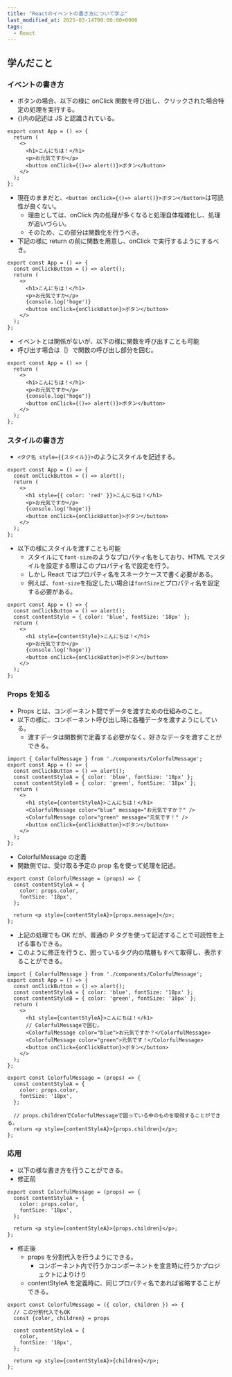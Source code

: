 ```yaml
---
title: "Reactのイベントの書き方について学ぶ"
last_modified_at: 2025-03-14T00:00:00+0900
tags:
  - React
---
```


## 学んだこと

### イベントの書き方

- ボタンの場合、以下の様に onClick 関数を呼び出し、クリックされた場合特定の処理を実行する。
- {}内の記述は JS と認識されている。

```
export const App = () => {
  return (
    <>
      <h1>こんにちは！</h1>
      <p>お元気ですか</p>
      <button onClick={()=> alert()}>ボタン</button>
    </>
  );
};

```

- 現在のままだと、`<button onClick={()=> alert()}>ボタン</button>`は可読性が良くない。
  - 理由としては、onClick 内の処理が多くなると処理自体複雑化し、処理が追いづらい。
  - そのため、この部分は関数化を行うべき。
- 下記の様に return の前に関数を用意し、onClick で実行するようにするべき。

```
export const App = () => {
  const onClickButton = () => alert();
  return (
    <>
      <h1>こんにちは！</h1>
      <p>お元気ですか</p>
      {console.log('hoge')}
      <button onClick={onClickButton}>ボタン</button>
    </>
  );
};
```

- イベントとは関係がないが、以下の様に関数を呼び出すことも可能
- 呼び出す場合は｛｝で関数の呼び出し部分を囲む。

```
export const App = () => {
  return (
    <>
      <h1>こんにちは！</h1>
      <p>お元気ですか</p>
      {console.log("hoge")}
      <button onClick={()=> alert()}>ボタン</button>
    </>
  );
};

```

### スタイルの書き方

- `<タグ名 style={{スタイル}}>`のようにスタイルを記述する。

```
export const App = () => {
  const onClickButton = () => alert();
  return (
    <>
      <h1 style={{ color: 'red' }}>こんにちは！</h1>
      <p>お元気ですか</p>
      {console.log('hoge')}
      <button onClick={onClickButton}>ボタン</button>
    </>
  );
};
```

- 以下の様にスタイルを渡すことも可能
  - スタイルにて`font-size`のようなプロパティ名をしており、HTML でスタイルを設定する際はこのプロパティ名で設定を行う。
  - しかし React ではプロパティ名をスネークケースで書く必要がある。
  - 例えば、`font-size`を指定したい場合は`fontSize`とプロパティ名を設定する必要がある。

```
export const App = () => {
  const onClickButton = () => alert();
  const contentStyle = { color: 'blue', fontSize: '18px' };
  return (
    <>
      <h1 style={contentStyle}>こんにちは！</h1>
      <p>お元気ですか</p>
      {console.log('hoge')}
      <button onClick={onClickButton}>ボタン</button>
    </>
  );
};

```

### Props を知る

- Props とは、コンポーネント間でデータを渡すための仕組みのこと。
- 以下の様に、コンポーネント呼び出し時に各種データを渡すようにしている。
  - 渡すデータは関数側で定義する必要がなく、好きなデータを渡すことができる。

```
import { ColorfulMessage } from './components/ColorfulMessage';
export const App = () => {
  const onClickButton = () => alert();
  const contentStyleA = { color: 'blue', fontSize: '18px' };
  const contentStyleB = { color: 'green', fontSize: '18px' };
  return (
    <>
      <h1 style={contentStyleA}>こんにちは！</h1>
      <ColorfulMessage color="blue" message="お元気ですか？" />
      <ColorfulMessage color="green" message="元気です！" />
      <button onClick={onClickButton}>ボタン</button>
    </>
  );
};
```

- ColorfulMessage の定義
- 関数側では、受け取る予定の prop 名を使って処理を記述。

```
export const ColorfulMessage = (props) => {
  const contentStyleA = {
    color: props.color,
    fontSize: '18px',
  };

  return <p style={contentStyleA}>{props.message}</p>;
};

```

- 上記の処理でも OK だが、普通の P タグを使って記述することで可読性を上げる事もできる。
- このように修正を行うと、囲っているタグ内の階層もすべて取得し、表示することができる。

```
import { ColorfulMessage } from './components/ColorfulMessage';
export const App = () => {
  const onClickButton = () => alert();
  const contentStyleA = { color: 'blue', fontSize: '18px' };
  const contentStyleB = { color: 'green', fontSize: '18px' };
  return (
    <>
      <h1 style={contentStyleA}>こんにちは！</h1>
      // ColorfulMessageで囲む。
      <ColorfulMessage color="blue">お元気ですか？</ColorfulMessage>
      <ColorfulMessage color="green">元気です！</ColorfulMessage>
      <button onClick={onClickButton}>ボタン</button>
    </>
  );
};
```

```
export const ColorfulMessage = (props) => {
  const contentStyleA = {
    color: props.color,
    fontSize: '18px',
  };

  // props.childrenでColorfulMessageで囲っている中のものを取得することができる。
  return <p style={contentStyleA}>{props.children}</p>;
};

```

### 応用

- 以下の様な書き方を行うことができる。
- 修正前

```
export const ColorfulMessage = (props) => {
  const contentStyleA = {
    color: props.color,
    fontSize: '18px',
  };

  return <p style={contentStyleA}>{props.children}</p>;
};
```

- 修正後
  - props を分割代入を行うようにできる。
    - コンポーネント内で行うかコンポーネントを宣言時に行うかプロジェクトによりけり
  - contentStyleA を定義時に、同じプロパティ名であれば省略することができる。

```
export const ColorfulMessage = ({ color, children }) => {
  // この分割代入でもOK
  const {color, children} = props

  const contentStyleA = {
    color,
    fontSize: '18px',
  };

  return <p style={contentStyleA}>{children}</p>;
};
```
